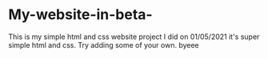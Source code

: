 # My-website-in-beta-

This is my simple html and css website project I did on 01/05/2021 it's super simple html and css. Try adding some of your own. byeee
